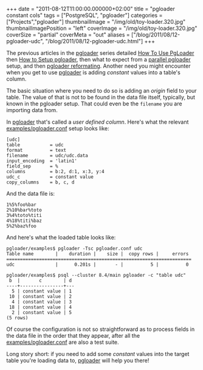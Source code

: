 +++
date = "2011-08-12T11:00:00.000000+02:00"
title = "pgloader constant cols"
tags = ["PostgreSQL", "pgloader"]
categories = ["Projects","pgloader"]
thumbnailImage = "/img/old/toy-loader.320.jpg"
thumbnailImagePosition = "left"
coverImage = "/img/old/toy-loader.320.jpg"
coverSize = "partial"
coverMeta = "out"
aliases = ["/blog/2011/08/12-pgloader-udc",
           "/blog/2011/08/12-pgloader-udc.html"]
+++

The previous articles in the 
[pgloader](../../../pgsql/pgloader.html) series detailed 
[How To Use PgLoader](http://tapoueh.org/blog/2011/07/22-how-to-use-pgloader.html)
then 
[How to Setup pgloader](http://tapoueh.org/blog/2011/07/29-how-to-setup-pgloader.html), then what to expect from a 
[parallel pgloader](http://tapoueh.org/blog/2011/08/01-parallel-pgloader.html)
setup, and then 
[pgloader reformating](http://tapoueh.org/blog/2011/08/05-reformating-modules-for-pgloader.html).  Another need you might encounter when
you get to use 
[pgloader](../../../pgsql/pgloader.html) is adding 
*constant* values into a table's column.

The basic situation where you need to do so is adding an 
*origin* field to
your table.  The value of that is not to be found in the data file itself,
typically, but known in the pgloader setup.  That could even be the 
`filename`
you are importing data from.

In 
[pgloader](../../../pgsql/pgloader.html) that's called a 
*user defined column*.  Here's what the relevant
[examples/pgloader.conf](https://github.com/dimitri/pgloader/blob/master/examples/pgloader.conf) setup looks like:

~~~
[udc]
table           = udc
format          = text
filename        = udc/udc.data
input_encoding  = 'latin1'
field_sep       = %
columns         = b:2, d:1, x:3, y:4
udc_c           = constant value
copy_columns    = b, c, d
~~~


And the data file is:

~~~
1%5%foo%bar
2%10%bar%toto
3%4%toto%titi
4%18%titi%baz
5%2%baz%foo
~~~


And here's what the loaded table looks like:

~~~
pgloader/examples$ pgloader -Tsc pgloader.conf udc
Table name        |    duration |    size |  copy rows |     errors 
====================================================================
udc               |      0.201s |       - |          5 |          0

pgloader/examples$ psql --cluster 8.4/main pgloader -c "table udc"
 b  |       c        | d 
----+----------------+---
  5 | constant value | 1
 10 | constant value | 2
  4 | constant value | 3
 18 | constant value | 4
  2 | constant value | 5
(5 rows)
~~~


Of course the configuration is not so straightforward as to process fields
in the data file in the order that they appear, after all the
[examples/pgloader.conf](https://github.com/dimitri/pgloader/blob/master/examples/pgloader.conf) are also a test suite.

Long story short: if you need to add some 
*constant* values into the target
table you're loading data to, 
[pgloader](../../../pgsql/pgloader.html) will help you there!
